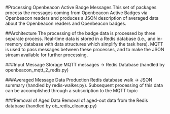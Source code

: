 #Processing Openbeacon Active Badge Messages
This set of packages process the messages coming from Openbeacon Active Badges via Openbeacon readers and produces a JSON description of averaged data about the Openbeacon readers and Openbeacon badges.

##Architecture
The processing of the badge data is processed by three separate process. Real-time data is stored in a Redis database (i.e., and in-memory database with data structures which simplify the task here). MQTT is used to pass messages between these processes, and to make the JSON stream available for further processing.

###Input Message Storage
MQTT messages -> Redis Database (handled by openbeacon\_mqtt\_2_redis.py)

###Averaged Message Data Production
Redis database walk -> JSON summary (handled by redis-walker.py). Subsequent processing of this data can be accomplished through a subscription to the MQTT topic 

###Removal of Aged Data
Removal of aged-out data from the Redis database (handled by ob\_redis\_cleanup.py)

